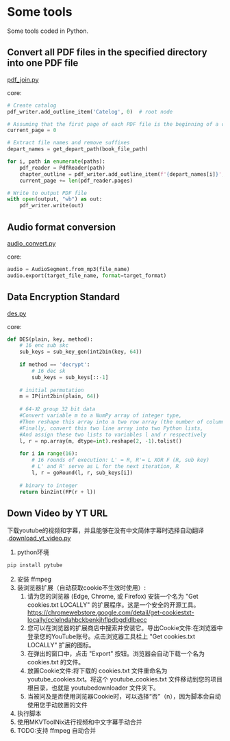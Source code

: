 # Some tools
Some tools coded in Python.

## Convert all PDF files in the specified directory into one PDF file

[pdf_join.py](pdf_join.py)

core: 

~~~python
# Create catalog 
pdf_writer.add_outline_item('Catelog', 0)  # root node

# Assuming that the first page of each PDF file is the beginning of a chapter, add the chapter to the table of contents
current_page = 0

# Extract file names and remove suffixes
depart_names = get_depart_path(book_file_path)

for i, path in enumerate(paths):
    pdf_reader = PdfReader(path)
    chapter_outline = pdf_writer.add_outline_item(f'{depart_names[i]}', current_page)
    current_page += len(pdf_reader.pages)

# Write to output PDF file
with open(output, "wb") as out:
    pdf_writer.write(out)
~~~

## Audio format conversion

[audio_convert.py](audio_convert.py)

core: 

~~~python
audio = AudioSegment.from_mp3(file_name)
audio.export(target_file_name, format=target_format)
~~~

## Data Encryption Standard

[des.py](security/des.py)

core:

~~~python
def DES(plain, key, method):
    # 16 enc sub skc
    sub_keys = sub_key_gen(int2bin(key, 64))
    
    if method == 'decrypt':
        # 16 dec sk
        sub_keys = sub_keys[::-1]
    
    # initial permutation
    m = IP(int2bin(plain, 64))
    
    # 64-》2 group 32 bit data
    #Convert variable m to a NumPy array of integer type,
    #Then reshape this array into a two row array (the number of columns per row is automatically calculated),
    #Finally, convert this two line array into two Python lists,
    #And assign these two lists to variables l and r respectively
    l, r = np.array(m, dtype=int).reshape(2, -1).tolist()
    
    for i in range(16):
        # 16 rounds of execution: L' = R, R'= L XOR F (R, sub key)
        # L' and R' serve as L for the next iteration, R
        l, r = goRound(l, r, sub_keys[i])
    
    # binary to integer
    return bin2int(FP(r + l))
~~~

## Down Video by YT URL
下载youtube的视频和字幕，并且能够在没有中文简体字幕时选择自动翻译
.[download_yt_video.py](download_yt_video.py)
1. python环境
~~~bash
pip install pytube
~~~
2. 安装 ffmpeg
3. 装浏览器扩展（自动获取cookie不生效时使用）:
   1. 请为您的浏览器 (Edge, Chrome, 或 Firefox) 安装一个名为 "Get cookies.txt LOCALLY" 的扩展程序。这是一个安全的开源工具。https://chromewebstore.google.com/detail/get-cookiestxt-locally/cclelndahbckbenkjhflpdbgdldlbecc
   2. 您可以在浏览器的扩展商店中搜索并安装它。导出Cookie文件:在浏览器中登录您的YouTube账号。点击浏览器工具栏上 "Get cookies.txt LOCALLY" 扩展的图标。
   3. 在弹出的窗口中，点击 "Export" 按钮。浏览器会自动下载一个名为 cookies.txt 的文件。
   4. 放置Cookie文件:将下载的 cookies.txt 文件重命名为 youtube_cookies.txt。将这个 youtube_cookies.txt 文件移动到您的项目根目录，也就是 youtubedownloader 文件夹下。
   5. 当被问及是否使用浏览器Cookie时，可以选择“否”（n），因为脚本会自动使用您手动放置的文件
4. 执行脚本
5. 使用MKVToolNix进行视频和中文字幕手动合并
6. TODO:支持 ffmpeg 自动合并
